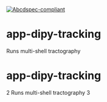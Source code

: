 [![Abcdspec-compliant](https://img.shields.io/badge/ABCD_Spec-v1.0-green.svg)](https://github.com/soichih/abcd-spec)

# app-dipy-tracking
Runs multi-shell tractography 
# app-dipy-tracking
2
Runs multi-shell tractography 
3
